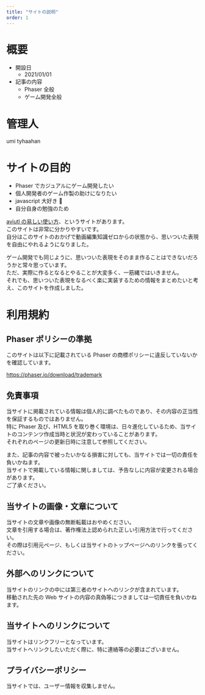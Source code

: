 ```yaml
---
title: "サイトの説明"
order: 1
---
```


# 概要

- 開設日
  - 2021/01/01
- 記事の内容
  - Phaser 全般
  - ゲーム開発全般

# 管理人

umi tyhaahan

# サイトの目的

- Phaser でカジュアルにゲーム開発したい
- 個人開発者のゲーム作製の助けになりたい
- javascript 大好き :blossom:
- 自分自身の勉強のため

[aviutl の易しい使い方](https://aviutl.info/)、というサイトがあります。  
このサイトは非常に分かりやすいです。  
自分はこのサイトのおかげで動画編集知識ゼロからの状態から、思いついた表現を自由にやれるようになりました。

ゲーム開発でも同じように、思いついた表現をそのまま作ることはできないだろうかと常々思っています。  
ただ、実際に作るとなるとやることが大変多く、一筋縄ではいきません。  
それでも、思いついた表現をなるべく楽に実装するための情報をまとめたいと考え、このサイトを作成しました。

# 利用規約

## Phaser ポリシーの準拠

このサイトは以下に記載されている Phaser の商標ポリシーに違反していないかを確認しています。

https://phaser.io/download/trademark

## 免責事項

当サイトに掲載されている情報は個人的に調べたものであり、その内容の正当性を保証するものではありません。  
特に Phaser 及び、HTML5 を取り巻く環境は、日々進化しているため、当サイトのコンテンツ作成当時と状況が変わっていることがあります。  
それぞれのページの更新日時に注意して参照してください。

また、記事の内容で被ったいかなる損害に対しても、当サイトでは一切の責任を負いかねます。  
当サイトで掲載している情報に関しましては、予告なしに内容が変更される場合があります。  
ご了承ください。

## 当サイトの画像・文章について

当サイトの文章や画像の無断転載はおやめください。  
文章を引用する場合は、著作権法上認められた正しい引用方法で行ってください。  
その際は引用元ページ、もしくは当サイトのトップページへのリンクを張ってください。

## 外部へのリンクについて

当サイトのリンクの中には第三者のサイトへのリンクが含まれています。  
移動された先の Web サイトの内容の真偽等につきましては一切責任を負いかねます。

## 当サイトへのリンクについて

当サイトはリンクフリーとなっています。  
当サイトへリンクしたいただく際に、特に連絡等の必要はございません。

## プライバシーポリシー

当サイトでは、ユーザー情報を収集しません。
